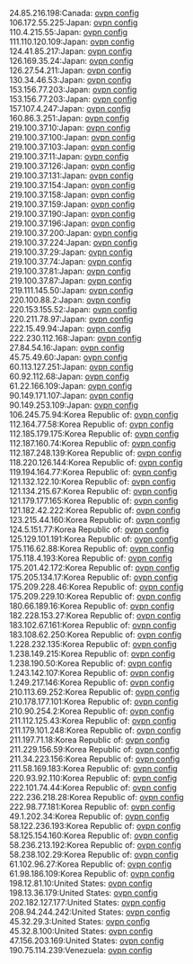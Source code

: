 24.85.216.198:Canada: [ovpn config](vpn/24_85_216_198.ovpn)  
106.172.55.225:Japan: [ovpn config](vpn/106_172_55_225.ovpn)  
110.4.215.55:Japan: [ovpn config](vpn/110_4_215_55.ovpn)  
111.110.120.109:Japan: [ovpn config](vpn/111_110_120_109.ovpn)  
124.41.85.217:Japan: [ovpn config](vpn/124_41_85_217.ovpn)  
126.169.35.24:Japan: [ovpn config](vpn/126_169_35_24.ovpn)  
126.27.54.211:Japan: [ovpn config](vpn/126_27_54_211.ovpn)  
130.34.46.53:Japan: [ovpn config](vpn/130_34_46_53.ovpn)  
153.156.77.203:Japan: [ovpn config](vpn/153_156_77_203.ovpn)  
153.156.77.203:Japan: [ovpn config](vpn/153_156_77_203.ovpn)  
157.107.4.247:Japan: [ovpn config](vpn/157_107_4_247.ovpn)  
160.86.3.251:Japan: [ovpn config](vpn/160_86_3_251.ovpn)  
219.100.37.10:Japan: [ovpn config](vpn/219_100_37_10.ovpn)  
219.100.37.100:Japan: [ovpn config](vpn/219_100_37_100.ovpn)  
219.100.37.103:Japan: [ovpn config](vpn/219_100_37_103.ovpn)  
219.100.37.11:Japan: [ovpn config](vpn/219_100_37_11.ovpn)  
219.100.37.126:Japan: [ovpn config](vpn/219_100_37_126.ovpn)  
219.100.37.131:Japan: [ovpn config](vpn/219_100_37_131.ovpn)  
219.100.37.154:Japan: [ovpn config](vpn/219_100_37_154.ovpn)  
219.100.37.158:Japan: [ovpn config](vpn/219_100_37_158.ovpn)  
219.100.37.159:Japan: [ovpn config](vpn/219_100_37_159.ovpn)  
219.100.37.190:Japan: [ovpn config](vpn/219_100_37_190.ovpn)  
219.100.37.196:Japan: [ovpn config](vpn/219_100_37_196.ovpn)  
219.100.37.200:Japan: [ovpn config](vpn/219_100_37_200.ovpn)  
219.100.37.224:Japan: [ovpn config](vpn/219_100_37_224.ovpn)  
219.100.37.29:Japan: [ovpn config](vpn/219_100_37_29.ovpn)  
219.100.37.74:Japan: [ovpn config](vpn/219_100_37_74.ovpn)  
219.100.37.81:Japan: [ovpn config](vpn/219_100_37_81.ovpn)  
219.100.37.87:Japan: [ovpn config](vpn/219_100_37_87.ovpn)  
219.111.145.50:Japan: [ovpn config](vpn/219_111_145_50.ovpn)  
220.100.88.2:Japan: [ovpn config](vpn/220_100_88_2.ovpn)  
220.153.155.52:Japan: [ovpn config](vpn/220_153_155_52.ovpn)  
220.211.78.97:Japan: [ovpn config](vpn/220_211_78_97.ovpn)  
222.15.49.94:Japan: [ovpn config](vpn/222_15_49_94.ovpn)  
222.230.112.168:Japan: [ovpn config](vpn/222_230_112_168.ovpn)  
27.84.54.16:Japan: [ovpn config](vpn/27_84_54_16.ovpn)  
45.75.49.60:Japan: [ovpn config](vpn/45_75_49_60.ovpn)  
60.113.127.251:Japan: [ovpn config](vpn/60_113_127_251.ovpn)  
60.92.112.68:Japan: [ovpn config](vpn/60_92_112_68.ovpn)  
61.22.166.109:Japan: [ovpn config](vpn/61_22_166_109.ovpn)  
90.149.171.107:Japan: [ovpn config](vpn/90_149_171_107.ovpn)  
90.149.253.109:Japan: [ovpn config](vpn/90_149_253_109.ovpn)  
106.245.75.94:Korea Republic of: [ovpn config](vpn/106_245_75_94.ovpn)  
112.164.77.58:Korea Republic of: [ovpn config](vpn/112_164_77_58.ovpn)  
112.185.179.175:Korea Republic of: [ovpn config](vpn/112_185_179_175.ovpn)  
112.187.160.74:Korea Republic of: [ovpn config](vpn/112_187_160_74.ovpn)  
112.187.248.139:Korea Republic of: [ovpn config](vpn/112_187_248_139.ovpn)  
118.220.126.144:Korea Republic of: [ovpn config](vpn/118_220_126_144.ovpn)  
119.194.164.77:Korea Republic of: [ovpn config](vpn/119_194_164_77.ovpn)  
121.132.122.10:Korea Republic of: [ovpn config](vpn/121_132_122_10.ovpn)  
121.134.215.67:Korea Republic of: [ovpn config](vpn/121_134_215_67.ovpn)  
121.179.177.165:Korea Republic of: [ovpn config](vpn/121_179_177_165.ovpn)  
121.182.42.222:Korea Republic of: [ovpn config](vpn/121_182_42_222.ovpn)  
123.215.44.160:Korea Republic of: [ovpn config](vpn/123_215_44_160.ovpn)  
124.5.151.77:Korea Republic of: [ovpn config](vpn/124_5_151_77.ovpn)  
125.129.101.191:Korea Republic of: [ovpn config](vpn/125_129_101_191.ovpn)  
175.116.62.88:Korea Republic of: [ovpn config](vpn/175_116_62_88.ovpn)  
175.118.4.193:Korea Republic of: [ovpn config](vpn/175_118_4_193.ovpn)  
175.201.42.172:Korea Republic of: [ovpn config](vpn/175_201_42_172.ovpn)  
175.205.134.17:Korea Republic of: [ovpn config](vpn/175_205_134_17.ovpn)  
175.209.228.46:Korea Republic of: [ovpn config](vpn/175_209_228_46.ovpn)  
175.209.229.10:Korea Republic of: [ovpn config](vpn/175_209_229_10.ovpn)  
180.66.189.16:Korea Republic of: [ovpn config](vpn/180_66_189_16.ovpn)  
182.228.153.27:Korea Republic of: [ovpn config](vpn/182_228_153_27.ovpn)  
183.102.67.161:Korea Republic of: [ovpn config](vpn/183_102_67_161.ovpn)  
183.108.62.250:Korea Republic of: [ovpn config](vpn/183_108_62_250.ovpn)  
1.228.232.135:Korea Republic of: [ovpn config](vpn/1_228_232_135.ovpn)  
1.238.149.215:Korea Republic of: [ovpn config](vpn/1_238_149_215.ovpn)  
1.238.190.50:Korea Republic of: [ovpn config](vpn/1_238_190_50.ovpn)  
1.243.142.107:Korea Republic of: [ovpn config](vpn/1_243_142_107.ovpn)  
1.249.217.146:Korea Republic of: [ovpn config](vpn/1_249_217_146.ovpn)  
210.113.69.252:Korea Republic of: [ovpn config](vpn/210_113_69_252.ovpn)  
210.178.177.101:Korea Republic of: [ovpn config](vpn/210_178_177_101.ovpn)  
210.90.254.2:Korea Republic of: [ovpn config](vpn/210_90_254_2.ovpn)  
211.112.125.43:Korea Republic of: [ovpn config](vpn/211_112_125_43.ovpn)  
211.179.101.248:Korea Republic of: [ovpn config](vpn/211_179_101_248.ovpn)  
211.197.71.18:Korea Republic of: [ovpn config](vpn/211_197_71_18.ovpn)  
211.229.156.59:Korea Republic of: [ovpn config](vpn/211_229_156_59.ovpn)  
211.34.223.156:Korea Republic of: [ovpn config](vpn/211_34_223_156.ovpn)  
211.58.169.183:Korea Republic of: [ovpn config](vpn/211_58_169_183.ovpn)  
220.93.92.110:Korea Republic of: [ovpn config](vpn/220_93_92_110.ovpn)  
222.101.74.44:Korea Republic of: [ovpn config](vpn/222_101_74_44.ovpn)  
222.236.218.28:Korea Republic of: [ovpn config](vpn/222_236_218_28.ovpn)  
222.98.77.181:Korea Republic of: [ovpn config](vpn/222_98_77_181.ovpn)  
49.1.202.34:Korea Republic of: [ovpn config](vpn/49_1_202_34.ovpn)  
58.122.236.193:Korea Republic of: [ovpn config](vpn/58_122_236_193.ovpn)  
58.125.154.160:Korea Republic of: [ovpn config](vpn/58_125_154_160.ovpn)  
58.236.213.192:Korea Republic of: [ovpn config](vpn/58_236_213_192.ovpn)  
58.238.102.29:Korea Republic of: [ovpn config](vpn/58_238_102_29.ovpn)  
61.102.96.27:Korea Republic of: [ovpn config](vpn/61_102_96_27.ovpn)  
61.98.186.109:Korea Republic of: [ovpn config](vpn/61_98_186_109.ovpn)  
198.12.81.10:United States: [ovpn config](vpn/198_12_81_10.ovpn)  
198.13.36.179:United States: [ovpn config](vpn/198_13_36_179.ovpn)  
202.182.127.177:United States: [ovpn config](vpn/202_182_127_177.ovpn)  
208.94.244.242:United States: [ovpn config](vpn/208_94_244_242.ovpn)  
45.32.29.3:United States: [ovpn config](vpn/45_32_29_3.ovpn)  
45.32.8.100:United States: [ovpn config](vpn/45_32_8_100.ovpn)  
47.156.203.169:United States: [ovpn config](vpn/47_156_203_169.ovpn)  
190.75.114.239:Venezuela: [ovpn config](vpn/190_75_114_239.ovpn)  
